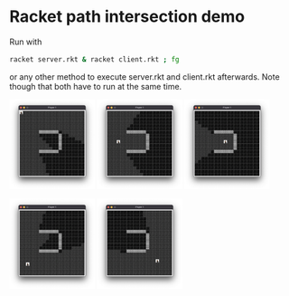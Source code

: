 # Racket path intersection demo
Run with

```sh
racket server.rkt & racket client.rkt ; fg
```

or any other method to execute server.rkt and client.rkt afterwards. Note though
that both have to run at the same time.
<p float="middle">
    <img src="screenshots/screenshot1.png" width="30%"/>
    <img src="screenshots/screenshot2.png" width="30%"/>
    <img src="screenshots/screenshot3.png" width="30%"/>
</p>
<p float="middle">
    <img src="screenshots/screenshot4.png" width="30%"/>
    <img src="screenshots/screenshot5.png" width="30%"/>
</p>